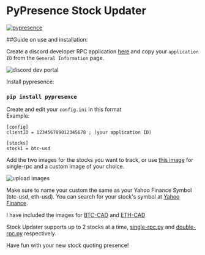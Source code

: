# PyPresence Stock Updater

[![pypresence](https://img.shields.io/badge/using-pypresence-00bb88.svg?style=for-the-badge&logo=discord&logoWidth=20)](https://github.com/qwertyquerty/pypresence)

##Guide on use and installation:

Create a discord developer RPC application [here](https://discord.com/developers/applications) and copy your `application ID` from the `General Information` page.

![discord dev portal](https://github.com/alexng353-new/pypresence-stock-updater/blob/main/assets/dev%20portal.png)


Install pypresence:
### `pip install pypresence`

Create and edit your `config.ini` in this format</br>
Example:

```
[config]
clientID = 123456789012345678 ; (your application ID)

[stocks]
stock1 = btc-usd
```

Add the two images for the stocks you want to track, or use [this image](https://github.com/alexng353-new/pypresence-stock-updater/tree/main/assets/stonk.jpg) for single-rpc and a custom image of your choice.

![upload images](https://github.com/alexng353-new/pypresence-stock-updater/blob/main/assets/upload%20images.png)

Make sure to name your custom the same as your Yahoo Finance Symbol (btc-usd, eth-usd). You can search for your stock's symbol at [Yahoo Finance](https://finance.yahoo.com).



I have included the images for [BTC-CAD](https://github.com/alexng353-new/pypresence-stock-updater/tree/main/assets/btc-cad.png) and [ETH-CAD](https://github.com/alexng353-new/pypresence-stock-updater/tree/main/assets/eth-cad.png)

Stock Updater supports up to 2 stocks at a time, [single-rpc.py](https://github.com/alexng353-new/pypresence-stock-updater/blob/main/single-rpc.py) and [double-rpc.py](https://github.com/alexng353-new/pypresence-stock-updater/blob/main/double-rpc.py) respectively.

Have fun with your new stock quoting presence!